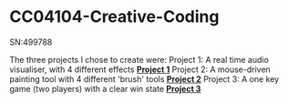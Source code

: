 # CC04104-Creative-Coding
SN:499788

The three projects I chose to create were:
Project 1: A real time audio visualiser, with 4 different effects
[**Project 1**](hello.md)
Project 2: A mouse-driven painting tool with 4 different 'brush' tools 
[**Project 2**](hi.md)
Project 3: A one key game (two players) with a clear win state 
[**Project 3**](main_game.js)


